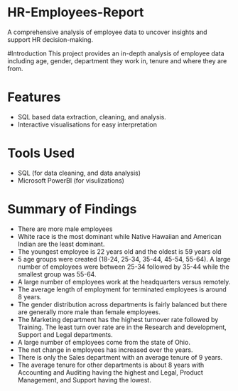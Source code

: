 # HR-Employees-Report
A comprehensive analysis of employee data to uncover insights and support HR decision-making.

#Introduction
This project provides an in-depth analysis of employee data including age, gender, department they work in, tenure and where they are from.

# Features
  - SQL based data extraction, cleaning, and analysis.
  - Interactive visualisations for easy interpretation

# Tools Used
  - SQL (for data cleaning, and data analysis)
  - Microsoft PowerBI (for visulizations)

# Summary of Findings
 - There are more male employees
 - White race is the most dominant while Native Hawaiian and American Indian are the least dominant.
 - The youngest employee is 22 years old and the oldest is 59 years old
 - 5 age groups were created (18-24, 25-34, 35-44, 45-54, 55-64). A large number of employees were between 25-34 followed by 35-44 while the smallest group was 55-64.
 - A large number of employees work at the headquarters versus remotely.
 - The average length of employment for terminated employees is around 8 years.
 - The gender distribution across departments is fairly balanced but there are generally more male than female employees.
 - The Marketing department has the highest turnover rate followed by Training. The least turn over rate are in the Research and development, Support and Legal 
   departments.
 - A large number of employees come from the state of Ohio.
 - The net change in employees has increased over the years.
 - There is only the Sales department with an average tenure of 9 years.
 - The average tenure for other departments is about 8 years with Accounting and Auditing having the highest and Legal, Product Management, and Support having the       lowest.
